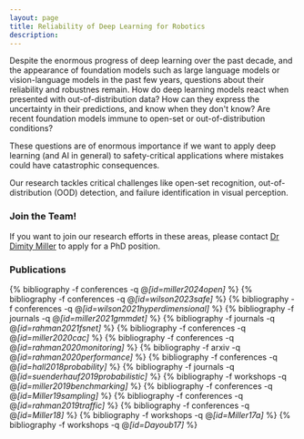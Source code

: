 ```yaml
---
layout: page
title: Reliability of Deep Learning for Robotics
description:
---
```



Despite the enormous progress of deep learning over the past decade, and the appearance of foundation models such as large language models or vision-language models in the past few years, questions about their reliability and robustnes remain. How do deep learning models react when presented with out-of-distribution data? How can they express the uncertainty in their predictions, and know when they don't know? Are recent foundation models immune to open-set or out-of-distribution conditions?

These questions are of enormous importance if we want to apply deep learning (and AI in general) to safety-critical applications where mistakes could have catastrophic consequences.

Our research tackles critical challenges like open-set recognition, out-of-distribution (OOD) detection, and failure identification in visual perception.

### Join the Team!
If you want to join our research efforts in these areas, please contact [Dr Dimity Miller](https://research.qut.edu.au/qcr/people/dimity-miller/) to apply for a PhD position.


### Publications

{% bibliography -f conferences -q @*[id=miller2024open]* %}
{% bibliography -f conferences -q @*[id=wilson2023safe]* %}
{% bibliography -f conferences -q @*[id=wilson2021hyperdimensional]* %}
{% bibliography -f journals -q @*[id=miller2021gmmdet]* %}
{% bibliography -f journals -q @*[id=rahman2021fsnet]* %}
{% bibliography -f conferences -q @*[id=miller2020cac]* %}
{% bibliography -f conferences -q @*[id=rahman2020monitoring]* %}
{% bibliography -f arxiv -q @*[id=rahman2020performance]* %}
{% bibliography -f conferences -q @*[id=hall2018probability]* %}
{% bibliography -f journals -q @*[id=suenderhauf2019probabilistic]* %}
{% bibliography -f workshops -q @*[id=miller2019benchmarking]* %}
{% bibliography -f conferences -q @*[id=Miller19sampling]* %}
{% bibliography -f conferences -q @*[id=rahman2019traffic]* %}
{% bibliography -f conferences -q @*[id=Miller18]* %}
{% bibliography -f workshops -q @*[id=Miller17a]* %}
{% bibliography -f workshops -q @*[id=Dayoub17]* %}
